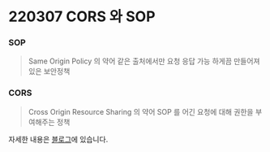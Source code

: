 # 220307 CORS 와 SOP

### SOP

> Same Origin Policy 의 약어
> 같은 출처에서만 요청 응답 가능 하게끔 만들어져 있은 보안정책

### CORS

> Cross Origin Resource Sharing 의 약어
> SOP 를 어긴 요청에 대해 권한을 부여해주는 정책

자세한 내용은 [블로그](https://kong-dev.tistory.com/149)에 있습니다.
